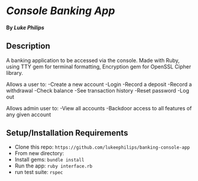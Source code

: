 # _Console Banking App_

#### By _*Luke Philips*_

## Description
A banking application to be accessed via the console. Made with Ruby, using TTY gem for terminal formatting, Encryption gem for OpenSSL Cipher library.

Allows a user to:
-Create a new account
-Login
-Record a deposit
-Record a withdrawal
-Check balance
-See transaction history
-Reset password
-Log out

Allows admin user to:
-View all accounts
-Backdoor access to all features of any given account

## Setup/Installation Requirements

* Clone this repo: `https://github.com/lukeephilips/banking-console-app`
* From new directory:
* Install gems: `bundle install`
* Run the app: `ruby interface.rb`
* run test suite: `rspec`
